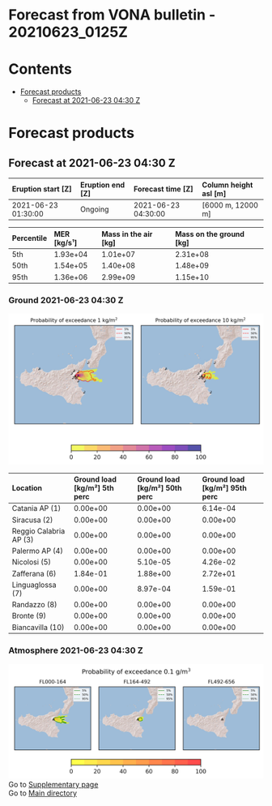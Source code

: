 
Forecast from VONA bulletin - 20210623_0125Z
============================================

Contents
========

* [Forecast products](#forecast-products)
	* [Forecast at 2021-06-23 04:30 Z](#forecast-at-2021-06-23-0430-z)

# Forecast products

## Forecast at 2021-06-23 04:30 Z
  

|Eruption start [Z]|Eruption end [Z]|Forecast time [Z]|Column height asl [m]|
| :--- | :--- | :--- | :--- |
|2021-06-23 01:30:00|Ongoing|2021-06-23 04:30:00|[6000 m, 12000 m]|
  
  

|Percentile|MER [kg/s¹]|Mass in the air [kg]|Mass on the ground [kg]|
| :--- | :--- | :--- | :--- |
|5th|1.93e+04|1.01e+07|2.31e+08|
|50th|1.54e+05|1.40e+08|1.48e+09|
|95th|1.36e+06|2.99e+09|1.15e+10|
  

### Ground 2021-06-23 04:30 Z
  
![](./figures/probability_grd_2021_06_23_0430_scenario_1.png)  
  
  
  
  
  
  
  
  
  

|Location|Ground load [kg/m²] 5th perc|Ground load [kg/m²] 50th perc|Ground load [kg/m²] 95th perc|
| :--- | :--- | :--- | :--- |
|Catania AP (1)|0.00e+00|0.00e+00|6.14e-04|
|Siracusa (2)|0.00e+00|0.00e+00|0.00e+00|
|Reggio Calabria AP (3)|0.00e+00|0.00e+00|0.00e+00|
|Palermo AP (4)|0.00e+00|0.00e+00|0.00e+00|
|Nicolosi (5)|0.00e+00|5.10e-05|4.26e-02|
|Zafferana (6)|1.84e-01|1.88e+00|2.72e+01|
|Linguaglossa (7)|0.00e+00|8.97e-04|1.59e-01|
|Randazzo (8)|0.00e+00|0.00e+00|0.00e+00|
|Bronte (9)|0.00e+00|0.00e+00|0.00e+00|
|Biancavilla (10)|0.00e+00|0.00e+00|0.00e+00|
  

### Atmosphere 2021-06-23 04:30 Z
  
![](./figures/probability_air_2021_06_23_0430_scenario_1_conclev_1.png)  
Go to [Supplementary page](Supplementary_page.md)  
Go to [Main directory](https://github.com/federicapardini/Real_time_ash_forecast)